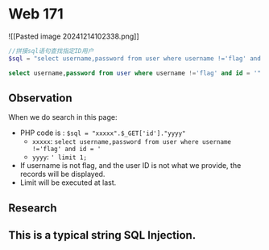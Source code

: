 # Web 171
![[Pasted image 20241214102338.png]]
```PHP
//拼接sql语句查找指定ID用户
$sql = "select username,password from user where username !='flag' and id = '".$_GET['id']."' limit 1;";
```

```SQL
select username,password from user where username !='flag' and id = '".$_GET['id']."' limit 1;
```
## Observation
When we do search in this page:
- PHP code is : `$sql = "xxxxx".$_GET['id']."yyyy"`
	- `xxxxx`: `select username,password from user where username !='flag' and id = '`
	- `yyyy`: `' limit 1; `
- If username is not flag, and the user ID is not what we provide, the records will be displayed.
- Limit will be executed at last.
## Research

This is a typical string **SQL Injection**.
- 